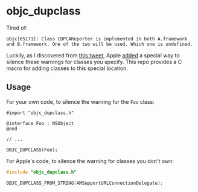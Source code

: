 # objc_dupclass

Tired of:

```
objc[65171]: Class CDPCAReporter is implemented in both A.framework and B.framework. One of the two will be used. Which one is undefined.
```

Luckily, as I discovered from [this
tweet](https://twitter.com/_saagarjha/status/1509140471104241665), Apple
[added](https://github.com/apple-oss-distributions/objc4/commit/62b60ba0e56440e265ca576cc9f197e9af54c1bd#diff-510a2060e3422b44e197951716a1f6bb257728a9c61efd7ae0f8c16364212f89R174)
a special way to silence these warnings for classes you specify. This
repo provides a C macro for adding classes to this special location.

## Usage

For your own code, to silence the warning for the `Foo` class:

```objc
#import "objc_dupclass.h"

@interface Foo : NSObject
@end

// ...

OBJC_DUPCLASS(Foo);
```

For Apple's code, to silence the warning for classes you don't own:

```c
#include "objc_dupclass.h"

OBJC_DUPCLASS_FROM_STRING(AMSupportURLConnectionDelegate);
```
